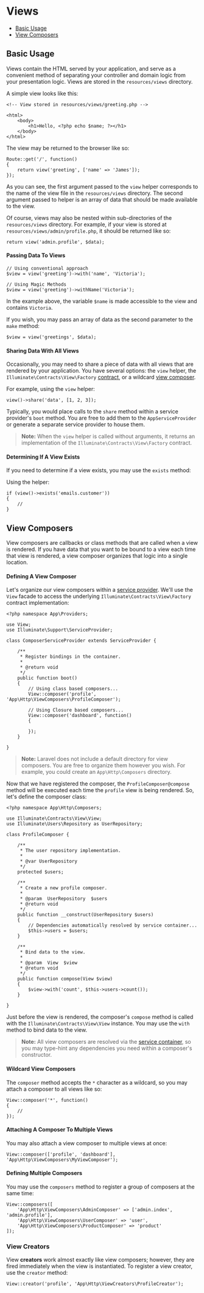 # Views

- [Basic Usage](#basic-usage)
- [View Composers](#view-composers)

<a name="basic-usage"></a>
## Basic Usage

Views contain the HTML served by your application, and serve as a convenient method of separating your controller and domain logic from your presentation logic. Views are stored in the `resources/views` directory.

A simple view looks like this:

	<!-- View stored in resources/views/greeting.php -->

	<html>
		<body>
			<h1>Hello, <?php echo $name; ?></h1>
		</body>
	</html>

The view may be returned to the browser like so:

	Route::get('/', function()
	{
		return view('greeting', ['name' => 'James']);
	});

As you can see, the first argument passed to the `view` helper corresponds to the name of the view file in the `resources/views` directory. The second argument passed to helper is an array of data that should be made available to the view.

Of course, views may also be nested within sub-directories of the `resources/views` directory. For example, if your view is stored at `resources/views/admin/profile.php`, it should be returned like so:

	return view('admin.profile', $data);

#### Passing Data To Views

	// Using conventional approach
	$view = view('greeting')->with('name', 'Victoria');

	// Using Magic Methods
	$view = view('greeting')->withName('Victoria');

In the example above, the variable `$name` is made accessible to the view and contains `Victoria`.

If you wish, you may pass an array of data as the second parameter to the `make` method:

	$view = view('greetings', $data);

#### Sharing Data With All Views

Occasionally, you may need to share a piece of data with all views that are rendered by your application. You have several options: the `view` helper, the `Illuminate\Contracts\View\Factory` [contract](/docs/master/contracts), or a wildcard [view composer](#view-composers).

For example, using the `view` helper:

	view()->share('data', [1, 2, 3]);

Typically, you would place calls to the `share` method within a service provider's `boot` method. You are free to add them to the `AppServiceProvider` or generate a separate service provider to house them.

> **Note:** When the `view` helper is called without arguments, it returns an implementation of the `Illuminate\Contracts\View\Factory` contract.

#### Determining If A View Exists

If you need to determine if a view exists, you may use the `exists` method:

Using the helper:

	if (view()->exists('emails.customer'))
	{
		//
	}

<a name="view-composers"></a>
## View Composers

View composers are callbacks or class methods that are called when a view is rendered. If you have data that you want to be bound to a view each time that view is rendered, a view composer organizes that logic into a single location.

#### Defining A View Composer

Let's organize our view composers within a [service provider](/docs/master/providers). We'll use the `View` facade to access the underlying `Illuminate\Contracts\View\Factory` contract implementation:

	<?php namespace App\Providers;

	use View;
	use Illuminate\Support\ServiceProvider;

	class ComposerServiceProvider extends ServiceProvider {

		/**
		 * Register bindings in the container.
		 *
		 * @return void
		 */
		public function boot()
		{
			// Using class based composers...
			View::composer('profile', 'App\Http\ViewComposers\ProfileComposer');

			// Using Closure based composers...
			View::composer('dashboard', function()
			{

			});
		}

	}

> **Note:** Laravel does not include a default directory for view composers. You are free to organize them however you wish. For example, you could create an `App\Http\Composers` directory.

Now that we have registered the composer, the `ProfileComposer@compose` method will be executed each time the `profile` view is being rendered. So, let's define the composer class:

	<?php namespace App\Http\Composers;

	use Illuminate\Contracts\View\View;
	use Illuminate\Users\Repository as UserRepository;

	class ProfileComposer {

		/**
		 * The user repository implementation.
		 *
		 * @var UserRepository
		 */
		protected $users;

		/**
		 * Create a new profile composer.
		 *
		 * @param  UserRepository  $users
		 * @return void
		 */
		public function __construct(UserRepository $users)
		{
			// Dependencies automatically resolved by service container...
			$this->users = $users;
		}

		/**
		 * Bind data to the view.
		 *
		 * @param  View  $view
		 * @return void
		 */
		public function compose(View $view)
		{
			$view->with('count', $this->users->count());
		}

	}

Just before the view is rendered, the composer's `compose` method is called with the `Illuminate\Contracts\View\View` instance. You may use the `with` method to bind data to the view.

> **Note:** All view composers are resolved via the [service container](/docs/master/container), so you may type-hint any dependencies you need within a composer's constructor.

#### Wildcard View Composers

The `composer` method accepts the `*` character as a wildcard, so you may attach a composer to all views like so:

	View::composer('*', function()
	{
		//
	});

#### Attaching A Composer To Multiple Views

You may also attach a view composer to multiple views at once:

	View::composer(['profile', 'dashboard'], 'App\Http\ViewComposers\MyViewComposer');

#### Defining Multiple Composers

You may use the `composers` method to register a group of composers at the same time:

	View::composers([
		'App\Http\ViewComposers\AdminComposer' => ['admin.index', 'admin.profile'],
		'App\Http\ViewComposers\UserComposer' => 'user',
		'App\Http\ViewComposers\ProductComposer' => 'product'
	]);

### View Creators

View **creators** work almost exactly like view composers; however, they are fired immediately when the view is instantiated. To register a view creator, use the `creator` method:

	View::creator('profile', 'App\Http\ViewCreators\ProfileCreator');
